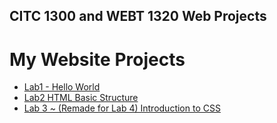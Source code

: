 ## CITC 1300 and WEBT 1320 Web Projects

<h1>My Website Projects</h1>

<ul>
    <li><a href="Lab 1/index.html" target="_blank">Lab1 - Hello World</a></li>
    <li><a href="Lab 2/index.html" target="_blank">Lab2 HTML Basic Structure</li>
    <li><a href="Lab 3/index.html" target="_blank"><a href="Lab 3/xpac.html" target="_blank">Lab 3 ~ (Remade for Lab 4) Introduction to CSS</li>

</ul>



